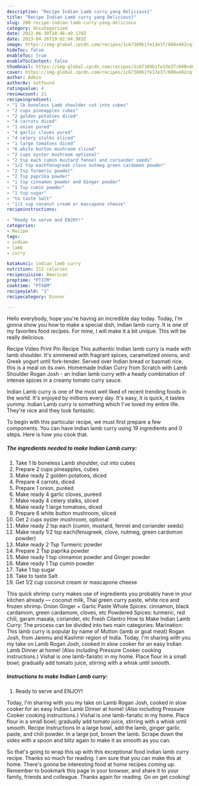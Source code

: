 ```yaml
---
description: "Recipe Indian Lamb curry yang Delicious}"
title: "Recipe Indian Lamb curry yang Delicious}"
slug: 280-recipe-indian-lamb-curry-yang-delicious
category: Uncategorized
date: 2022-06-30T10:46:49.170Z
date: 2023-04-26T19:02:04.983Z
image: https://img-global.cpcdn.com/recipes/1c67389b1fe13e37/680x482cq70/indian-lamb-curry-recipe-main-photo.jpg
hideToc: false
enableToc: true
enableTocContent: false
thumbnail: https://img-global.cpcdn.com/recipes/1c67389b1fe13e37/680x482cq70/indian-lamb-curry-recipe-main-photo.jpg
cover: https://img-global.cpcdn.com/recipes/1c67389b1fe13e37/680x482cq70/indian-lamb-curry-recipe-main-photo.jpg
author: Admin
authorAv: notfound
ratingvalue: 4
reviewcount: 21
recipeingredient:
- "1 lb boneless Lamb shoulder cut into cubes"
- "2 cups pineapples cubes"
- "2 golden potatoes diced"
- "4 carrots diced"
- "1 onion pured"
- "4 garlic cloves pured"
- "4 celery stalks sliced"
- "1 large tomatoes diced"
- "6 white button mushroom sliced"
- "2 cups oyster mushroom optional"
- "2 tsp each cumin mustard fennel and coriander seeds"
- "1/2 tsp eachfenugreek clove nutmeg green cardomon powder"
- "2 Tsp Turmeric powder"
- "2 Tsp paprika powder"
- "1 tsp cinnamon powder and Ginger powder"
- "1 Tsp cumin powder"
- "1 tsp sugar"
- "to taste Salt"
- "1/2 cup coconut cream or mascapone cheese"
recipeinstructions:

- "Ready to serve and ENJOY!"
categories:
- Recipe
tags:
- indian
- lamb
- curry

katakunci: indian lamb curry 
nutrition: 213 calories
recipecuisine: American
preptime: "PT37M"
cooktime: "PT48M"
recipeyield: "1"
recipecategory: Dinner

---
```



Hello everybody, hope you're having an incredible day today. Today, I'm gonna show you how to make a special dish, indian lamb curry. It is one of my favorites food recipes. For mine, I will make it a bit unique. This will be really delicious.

Recipe Video Print Pin Recipe This authentic Indian lamb curry is made with lamb shoulder. It&#39;s simmered with fragrant spices, caramelized onions, and Greek yogurt until fork-tender. Served over Indian bread or basmati rice, this is a meal on its own. Homemade Indian Curry from Scratch with Lamb Shoulder Rogan Josh - an Indian lamb curry with a heady combination of intense spices in a creamy tomato curry sauce.

Indian Lamb curry is one of the most well liked of recent trending foods in the world. It's enjoyed by millions every day. It's easy, it is quick, it tastes yummy. Indian Lamb curry is something which I've loved my entire life. They're nice and they look fantastic.


To begin with this particular recipe, we must first prepare a few components. You can have indian lamb curry using 19 ingredients and 0 steps. Here is how you cook that.

<!--inarticleads1-->

##### The ingredients needed to make Indian Lamb curry:

1. Take 1 lb boneless Lamb shoulder, cut into cubes
1. Prepare 2 cups pineapples, cubes
1. Make ready 2 golden potatoes, diced
1. Prepare 4 carrots, diced
1. Prepare 1 onion, puréed
1. Make ready 4 garlic cloves, puréed
1. Make ready 4 celery stalks, sliced
1. Make ready 1 large tomatoes, diced
1. Prepare 6 white button mushroom, sliced
1. Get 2 cups oyster mushroom, optional
1. Make ready 2 tsp each (cumin, mustard, fennel and coriander seeds)
1. Make ready 1/2 tsp each(fenugreek, clove, nutmeg, green cardomon powder)
1. Make ready 2 Tsp Turmeric powder
1. Prepare 2 Tsp paprika powder
1. Make ready 1 tsp cinnamon powder and Ginger powder
1. Make ready 1 Tsp cumin powder
1. Take 1 tsp sugar
1. Take to taste Salt
1. Get 1/2 cup coconut cream or mascapone cheese


This quick shrimp curry makes use of ingredients you probably have in your kitchen already — coconut milk, Thai green curry paste, white rice and frozen shrimp. Onion Ginger + Garlic Paste Whole Spices: cinnamon, black cardamom, green cardamom, cloves, etc Powdered Spices: turmeric, red chili, garam masala, coriander, etc Fresh Cilantro How to Make Indian Lamb Curry: The process can be divided into two main categories: Marination: This lamb curry is popular by name of Mutton (lamb or goat meat) Rogan Josh, from Jammu and Kashmir region of India. Today, I&#39;m sharing with you my take on Lamb Rogan Josh, cooked in slow cooker for an easy Indian Lamb Dinner at home! (Also including Pressure Cooker cooking instructions.) Vishal is one lamb-fanatic in my home. Place flour in a small bowl; gradually add tomato juice, stirring with a whisk until smooth. 

<!--inarticleads2-->

##### Instructions to make Indian Lamb curry:


1. Ready to serve and ENJOY!

Today, I&#39;m sharing with you my take on Lamb Rogan Josh, cooked in slow cooker for an easy Indian Lamb Dinner at home! (Also including Pressure Cooker cooking instructions.) Vishal is one lamb-fanatic in my home. Place flour in a small bowl; gradually add tomato juice, stirring with a whisk until smooth. Recipe Instructions In a large bowl, add the lamb, ginger garlic paste, and chili powder. In a large pot, brown the lamb. Scrape down the sides with a spoon and blitz again to make it as smooth as you can. 

So that's going to wrap this up with this exceptional food indian lamb curry recipe. Thanks so much for reading. I am sure that you can make this at home. There's gonna be interesting food at home recipes coming up. Remember to bookmark this page in your browser, and share it to your family, friends and colleague. Thanks again for reading. Go on get cooking!
